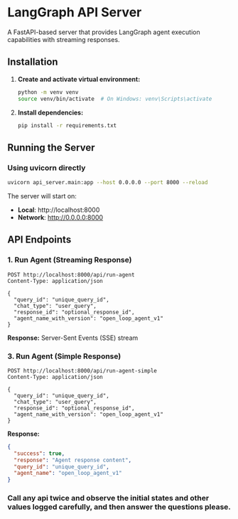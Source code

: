 # LangGraph API Server

A FastAPI-based server that provides LangGraph agent execution capabilities with streaming responses.

## Installation

1. **Create and activate virtual environment:**
   ```bash
   python -m venv venv
   source venv/bin/activate  # On Windows: venv\Scripts\activate
   ```

2. **Install dependencies:**
   ```bash
   pip install -r requirements.txt
   ```

## Running the Server

### Using uvicorn directly
```bash
uvicorn api_server.main:app --host 0.0.0.0 --port 8000 --reload
```

The server will start on:
- **Local**: http://localhost:8000
- **Network**: http://0.0.0.0:8000

## API Endpoints

### 1. Run Agent (Streaming Response)
```http
POST http://localhost:8000/api/run-agent
Content-Type: application/json

{
  "query_id": "unique_query_id",
  "chat_type": "user_query",
  "response_id": "optional_response_id",
  "agent_name_with_version": "open_loop_agent_v1"
}
```

**Response:** Server-Sent Events (SSE) stream

### 3. Run Agent (Simple Response)
```http
POST http://localhost:8000/api/run-agent-simple
Content-Type: application/json

{
  "query_id": "unique_query_id",
  "chat_type": "user_query",
  "response_id": "optional_response_id",
  "agent_name_with_version": "open_loop_agent_v1"
}
```

**Response:**
```json
{
  "success": true,
  "response": "Agent response content",
  "query_id": "unique_query_id",
  "agent_name": "open_loop_agent_v1"
}
```

### Call any api twice and observe the initial states and other values logged carefully, and then answer the questions please.
